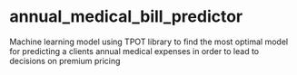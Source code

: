 # annual_medical_bill_predictor
Machine learning model using TPOT library to find the most optimal model for predicting a clients annual medical expenses in order to lead to decisions on premium pricing
